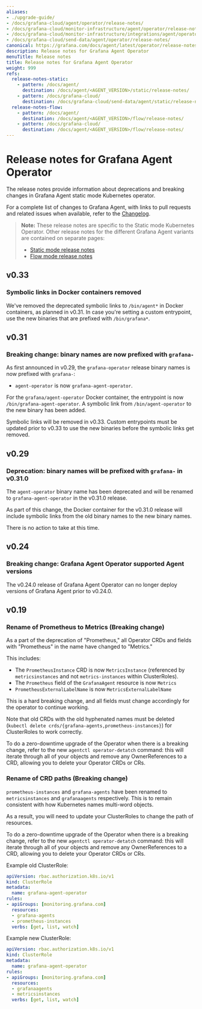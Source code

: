 ```yaml
---
aliases:
- ./upgrade-guide/
- /docs/grafana-cloud/agent/operator/release-notes/
- /docs/grafana-cloud/monitor-infrastructure/agent/operator/release-notes/
- /docs/grafana-cloud/monitor-infrastructure/integrations/agent/operator/release-notes/
- /docs/grafana-cloud/send-data/agent/operator/release-notes/
canonical: https://grafana.com/docs/agent/latest/operator/release-notes/
description: Release notes for Grafana Agent Operator
menuTitle: Release notes
title: Release notes for Grafana Agent Operator
weight: 999
refs:
  release-notes-static:
    - pattern: /docs/agent/
      destination: /docs/agent/<AGENT_VERSION>/static/release-notes/
    - pattern: /docs/grafana-cloud/
      destination: /docs/grafana-cloud/send-data/agent/static/release-notes/
  release-notes-flow:
    - pattern: /docs/agent/
      destination: /docs/agent/<AGENT_VERSION>/flow/release-notes/
    - pattern: /docs/grafana-cloud/
      destination: /docs/agent/<AGENT_VERSION>/flow/release-notes/
---
```


# Release notes for Grafana Agent Operator

The release notes provide information about deprecations and breaking changes in Grafana Agent static mode Kubernetes operator.

For a complete list of changes to Grafana Agent, with links to pull requests and related issues when available, refer to the [Changelog](https://github.com/grafana/agent/blob/main/CHANGELOG.md).

> **Note:** These release notes are specific to the Static mode Kubernetes Operator.
> Other release notes for the different Grafana Agent variants are contained on separate pages:
>
> - [Static mode release notes](ref:release-notes-static)
> - [Flow mode release notes](ref:release-notes-flow)


## v0.33

### Symbolic links in Docker containers removed

We've removed the deprecated symbolic links to `/bin/agent*` in Docker
containers, as planned in v0.31. In case you're setting a custom entrypoint,
use the new binaries that are prefixed with `/bin/grafana*`.

## v0.31

### Breaking change: binary names are now prefixed with `grafana-`

As first announced in v0.29, the `grafana-operator` release binary names is now
prefixed with `grafana-`:

- `agent-operator` is now `grafana-agent-operator`.

For the `grafana/agent-operator` Docker container, the entrypoint is now
`/bin/grafana-agent-operator`. A symbolic link from `/bin/agent-operator` to
the new binary has been added.

Symbolic links will be removed in v0.33. Custom entrypoints must be
updated prior to v0.33 to use the new binaries before the symbolic links get
removed.

## v0.29

### Deprecation: binary names will be prefixed with `grafana-` in v0.31.0

The `agent-operator` binary name has been deprecated and will be renamed to
`grafana-agent-operator` in the v0.31.0 release.

As part of this change, the Docker container for the v0.31.0 release will
include symbolic links from the old binary names to the new binary names.

There is no action to take at this time.

## v0.24

### Breaking change: Grafana Agent Operator supported Agent versions

The v0.24.0 release of Grafana Agent Operator can no longer deploy versions of
Grafana Agent prior to v0.24.0.

## v0.19

### Rename of Prometheus to Metrics (Breaking change)

As a part of the deprecation of "Prometheus," all Operator CRDs and fields with
"Prometheus" in the name have changed to "Metrics."

This includes:

- The `PrometheusInstance` CRD is now `MetricsInstance` (referenced by
  `metricsinstances` and not `metrics-instances` within ClusterRoles).
- The `Prometheus` field of the `GrafanaAgent` resource is now `Metrics`
- `PrometheusExternalLabelName` is now `MetricsExternalLabelName`

This is a hard breaking change, and all fields must change accordingly for the
operator to continue working.

Note that old CRDs with the old hyphenated names must be deleted (`kubectl
delete crds/{grafana-agents,prometheus-instances}`) for ClusterRoles to work
correctly.

To do a zero-downtime upgrade of the Operator when there is a breaking change,
refer to the new `agentctl operator-detatch` command: this will iterate through
all of your objects and remove any OwnerReferences to a CRD, allowing you to
delete your Operator CRDs or CRs.

### Rename of CRD paths (Breaking change)

`prometheus-instances` and `grafana-agents` have been renamed to
`metricsinstances` and `grafanaagents` respectively. This is to remain
consistent with how Kubernetes names multi-word objects.

As a result, you will need to update your ClusterRoles to change the path of
resources.

To do a zero-downtime upgrade of the Operator when there is a breaking change,
refer to the new `agentctl operator-detatch` command: this will iterate through
all of your objects and remove any OwnerReferences to a CRD, allowing you to
delete your Operator CRDs or CRs.


Example old ClusterRole:

```yaml
apiVersion: rbac.authorization.k8s.io/v1
kind: ClusterRole
metadata:
  name: grafana-agent-operator
rules:
- apiGroups: [monitoring.grafana.com]
  resources:
  - grafana-agents
  - prometheus-instances
  verbs: [get, list, watch]
```

Example new ClusterRole:

```yaml
apiVersion: rbac.authorization.k8s.io/v1
kind: ClusterRole
metadata:
  name: grafana-agent-operator
rules:
- apiGroups: [monitoring.grafana.com]
  resources:
  - grafanaagents
  - metricsinstances
  verbs: [get, list, watch]
```
